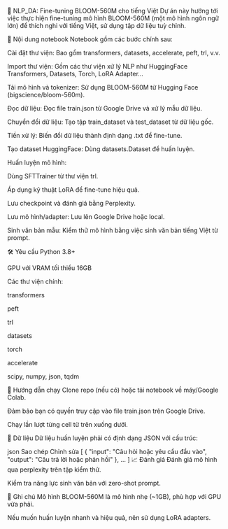 📝 NLP_DA: Fine-tuning BLOOM-560M cho tiếng Việt
Dự án này hướng tới việc thực hiện fine-tuning mô hình BLOOM-560M (một mô hình ngôn ngữ lớn) để thích nghi với tiếng Việt, sử dụng tập dữ liệu tuỳ chỉnh.

📂 Nội dung notebook
Notebook gồm các bước chính sau:

Cài đặt thư viện: Bao gồm transformers, datasets, accelerate, peft, trl, v.v.

Import thư viện: Gồm các thư viện xử lý NLP như HuggingFace Transformers, Datasets, Torch, LoRA Adapter...

Tải mô hình và tokenizer: Sử dụng BLOOM-560M từ Hugging Face (bigscience/bloom-560m).

Đọc dữ liệu: Đọc file train.json từ Google Drive và xử lý mẫu dữ liệu.

Chuyển đổi dữ liệu: Tạo tập train_dataset và test_dataset từ dữ liệu gốc.

Tiền xử lý: Biến đổi dữ liệu thành định dạng .txt để fine-tune.

Tạo dataset HuggingFace: Dùng datasets.Dataset để huấn luyện.

Huấn luyện mô hình:

Dùng SFTTrainer từ thư viện trl.

Áp dụng kỹ thuật LoRA để fine-tune hiệu quả.

Lưu checkpoint và đánh giá bằng Perplexity.

Lưu mô hình/adapter: Lưu lên Google Drive hoặc local.

Sinh văn bản mẫu: Kiểm thử mô hình bằng việc sinh văn bản tiếng Việt từ prompt.

🛠️ Yêu cầu
Python 3.8+

GPU với VRAM tối thiểu 16GB

Các thư viện chính:

transformers

peft

trl

datasets

torch

accelerate

scipy, numpy, json, tqdm

🚀 Hướng dẫn chạy
Clone repo (nếu có) hoặc tải notebook về máy/Google Colab.

Đảm bảo bạn có quyền truy cập vào file train.json trên Google Drive.

Chạy lần lượt từng cell từ trên xuống dưới.

📁 Dữ liệu
Dữ liệu huấn luyện phải có định dạng JSON với cấu trúc:

json
Sao chép
Chỉnh sửa
[
  {
    "input": "Câu hỏi hoặc yêu cầu đầu vào",
    "output": "Câu trả lời hoặc phản hồi"
  },
  ...
]
📈 Đánh giá
Đánh giá mô hình qua perplexity trên tập kiểm thử.

Kiểm tra năng lực sinh văn bản với zero-shot prompt.

📌 Ghi chú
Mô hình BLOOM-560M là mô hình nhẹ (~1GB), phù hợp với GPU vừa phải.

Nếu muốn huấn luyện nhanh và hiệu quả, nên sử dụng LoRA adapters.

